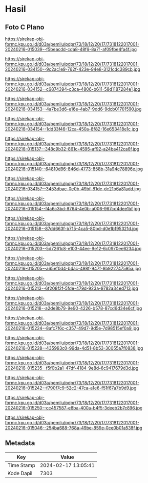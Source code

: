 # Hasil

## Foto C Plano

https://sirekap-obj-formc.kpu.go.id/d03a/pemilu/pdpr/73/18/12/20/17/7318122017001-20240216-015039--f5beacdd-cda8-48f6-8a71-af09fbe4fa4f.jpg

https://sirekap-obj-formc.kpu.go.id/d03a/pemilu/pdpr/73/18/12/20/17/7318122017001-20240216-034150--9c2ac1e9-762f-423e-94e8-3121cdc389cb.jpg

https://sirekap-obj-formc.kpu.go.id/d03a/pemilu/pdpr/73/18/12/20/17/7318122017001-20240216-034152--c6874394-c3ca-4806-b611-58d1187284e1.jpg

https://sirekap-obj-formc.kpu.go.id/d03a/pemilu/pdpr/73/18/12/20/17/7318122017001-20240216-034153--4a7be3d6-e16e-4ab7-9dd6-9dcb01701590.jpg

https://sirekap-obj-formc.kpu.go.id/d03a/pemilu/pdpr/73/18/12/20/17/7318122017001-20240216-034154--1dd33f46-12ca-450a-8f82-16e653418e1c.jpg

https://sirekap-obj-formc.kpu.go.id/d03a/pemilu/pdpr/73/18/12/20/17/7318122017001-20240216-015137--348c9b32-861c-4595-af92-a24ba412ca6f.jpg

https://sirekap-obj-formc.kpu.go.id/d03a/pemilu/pdpr/73/18/12/20/17/7318122017001-20240216-015140--64810d96-846d-4773-858b-31a94c78896e.jpg

https://sirekap-obj-formc.kpu.go.id/d03a/pemilu/pdpr/73/18/12/20/17/7318122017001-20240216-034157--3453dbae-0e0b-49bf-81de-dc21b6a81add.jpg

https://sirekap-obj-formc.kpu.go.id/d03a/pemilu/pdpr/73/18/12/20/17/7318122017001-20240216-015154--f4a6c3bd-8764-4e0b-a006-967cd4dee1bf.jpg

https://sirekap-obj-formc.kpu.go.id/d03a/pemilu/pdpr/73/18/12/20/17/7318122017001-20240216-015158--87dd663f-b715-4ca5-80bd-d0e1b195321d.jpg

https://sirekap-obj-formc.kpu.go.id/d03a/pemilu/pdpr/73/18/12/20/17/7318122017001-20240216-015203--5d7261c8-e103-44ee-9e12-6c0970ee6234.jpg

https://sirekap-obj-formc.kpu.go.id/d03a/pemilu/pdpr/73/18/12/20/17/7318122017001-20240216-015205--a65ef0d4-b4ac-498f-947f-8b922747595a.jpg

https://sirekap-obj-formc.kpu.go.id/d03a/pemilu/pdpr/73/18/12/20/17/7318122017001-20240216-015213--6f208f2f-5fde-479d-923a-9782a34ed713.jpg

https://sirekap-obj-formc.kpu.go.id/d03a/pemilu/pdpr/73/18/12/20/17/7318122017001-20240216-015218--a2de8b79-9e90-4226-b578-87cd6d34e6cf.jpg

https://sirekap-obj-formc.kpu.go.id/d03a/pemilu/pdpr/73/18/12/20/17/7318122017001-20240216-015224--8afc7f6c-c357-49d7-9d5e-7d98515ef0a9.jpg

https://sirekap-obj-formc.kpu.go.id/d03a/pemilu/pdpr/73/18/12/20/17/7318122017001-20240216-015228--435993c0-99da-4d51-8b53-30055a7f0838.jpg

https://sirekap-obj-formc.kpu.go.id/d03a/pemilu/pdpr/73/18/12/20/17/7318122017001-20240216-015235--f5f0b2a1-47df-4184-9e8d-6c9417679d3d.jpg

https://sirekap-obj-formc.kpu.go.id/d03a/pemilu/pdpr/73/18/12/20/17/7318122017001-20240216-015242--f790f7c9-52c2-47ca-a1e6-f51f67a7b9d9.jpg

https://sirekap-obj-formc.kpu.go.id/d03a/pemilu/pdpr/73/18/12/20/17/7318122017001-20240216-015250--cc457587-e8ba-400a-b4f5-3deeb2b7c896.jpg

https://sirekap-obj-formc.kpu.go.id/d03a/pemilu/pdpr/73/18/12/20/17/7318122017001-20240216-015046--254ba688-768a-49be-859e-0ce0b01a538f.jpg


## Metadata

| Key        | Value               |
| ---------- | ------------------- |
| Time Stamp | 2024-02-17 13:05:41 |
| Kode Dapil | 7303                |




